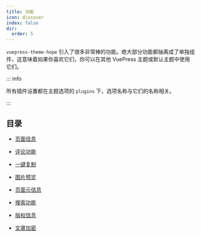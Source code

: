 ```yaml
---
title: 功能
icon: discover
index: false
dir:
  order: 5
---
```


`vuepress-theme-hope` 引入了很多非常棒的功能。绝大部分功能都抽离成了单独组件，这意味着如果你喜欢它们，你可以在其他 VuePress 主题或默认主题中使用它们。

::: info

所有插件设置都在主题选项的 `plugins` 下，选项名称与它们的名称相关。

:::

## 目录

- [页面信息](page-info.md)

- [评论功能](comment.md)

- [一键复制](copy-code.md)

- [图片预览](photo-swipe.md)

- [页面元信息](meta.md)

- [搜索功能](search.md)

- [版权信息](copyright.md)

- [文章加密](encrypt.md)
